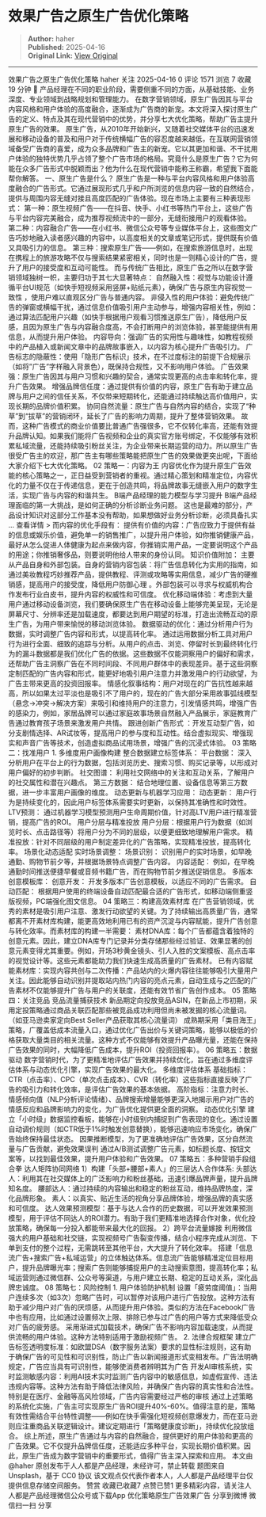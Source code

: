 # 效果广告之原生广告优化策略

> **Author:** haher  
> **Published:** 2025-04-16  
> **Original Link:** [View Original](https://www.woshipm.com/marketing/6204957.html)

---

效果广告之原生广告优化策略 haher 关注 2025-04-16 0 评论 1571 浏览 7 收藏 19 分钟 🔗 产品经理在不同的职业阶段，需要侧重不同的方面，从基础技能、业务深度、专业领域到战略规划和管理能力。 在数字营销领域，原生广告因其与平台内容风格和用户体验的高度融合，逐渐成为广告商的新宠。本文将深入探讨原生广告的定义、特点及其在现代营销中的优势，并分享七大优化策略，帮助广告主提升原生广告的效果。 原生广告，从2010年开始新兴，又随着社交媒体平台的迅速发展和移动设备的普及和用户对于传统横幅广告的容忍度越来越低，在互联网营销领域备受广告商的喜爱，成为众多品牌和广告主的新宠。它以其更加和谐、不干扰用户体验的独特优势几乎占领了整个广告市场的格局。究竟什么是原生广告？它为何能在众多广告形式中脱颖而出？他为什么在现代营销中能称王称霸，希望我下面能帮你解答。 一、原生广告是什么？ 原生广告是一种与平台内容风格和用户体验高度融合的广告形式。它通过展现形式几乎和户所浏览的信息内容一致的自然结合，提供与周围内容无缝对接且高度匹配的广告体验。现在市场上主要有三种表现形式： 第一种：原生视频广告——在抖音、快手、小红书等热门平台上，这些广告与平台内容完美融合，成为推荐视频流中的一部分，无缝衔接用户的观看体验。 第二种：内容融合广告——在小红书、微信公众号等专业媒体平台上，这些图文广告巧妙地融入读者感兴趣的内容中，以高度相关的文章或笔记形式，提供既有价值又具吸引力的信息。 第三种：搜索原生广告——例如，在搜索旅游信息时，出现在携程上的旅游攻略不仅与搜索结果紧密相关，同时也是一则精心设计的广告，提升了用户的接受度和互动可能性。 而与传统广告相比，原生广告之所以在数字营销领域独树一帜，主要归功于其七大显著特点： 自然融入性：视觉与功能设计遵循平台UI规范（如快手短视频采用竖屏+贴纸元素），确保广告与原生内容视觉一致性 ，使用户难以直观区分广告与普通内容。 非侵入性的用户体验：避免传统广告的弹窗或横幅干扰，通过信息价值吸引用户主动参与，增强内容相关性，例如：通过算法匹配用户兴趣（如快手根据用户观看习惯推送原生广告），降低用户反感，且因为原生广告与内容融合度高，不会打断用户的浏览体验，甚至能提供有用信息，从而提升用户体验。 内容导向：强调广告的实用性与趣味性，如教程视频中的产品植入或新闻文章中的品牌故事嵌入，以内容为核心提升广告吸引力。 广告标志的隐蔽性：使用「隐形广告标识」技术，在不过度标注的前提下合规展示（如将”广告”字样融入背景色），既保持合规性，又不影响用户体验。 广告效果强：原生广告因其与用户习惯和兴趣的契合，通常实现更高的点击率和转化率，提升广告效果。 增强品牌信任度：通过提供有价值的内容，原生广告有助于建立品牌与用户之间的信任关系，不仅带来短期转化，还能通过持续触达高价值用户，实现长期的品牌价值积累。 协同自然流量：原生广告与自然内容的结合，实现了“种草”到“拔草”的营销闭环，延长了广告的影响力周期，提升了整体营销效果。 故而，这种广告模式的商业价值要比普通广告强很多，它不仅转化率高，还能有效提升品牌认知。如果我们能将广告视频和企业的真实官方账号绑定，不仅能够有效积累私域流量，还能持续吸引粉丝关注，为企业带来长期运营的动力。所以原生广告很受广告主的欢迎，那广告主有哪些策略能把原生广告的效果做更突出呢，下面给大家介绍下七大优化策略。 02 策略一：内容为王 内容优化作为提升原生广告效能的核心策略之一，正日益受到营销者的重视。通过精心策划和精准定位，内容优化的力量不仅在于传递信息，更在于创造共鸣，将品牌故事无缝嵌入用户的数字生活，实现广告与内容的和谐共生。 B端产品经理的能力模型与学习提升 B端产品经理面临的第一大挑战，是如何正确的分析诊断业务问题。 这也是最难的部分，产品设计知识对这部分工作基本没有帮助，如果想做好业务分析诊断，必须具备扎实 ... 查看详情 > 而内容的优化手段有： 提供有价值的内容：广告应致力于提供有益的信息或娱乐价值，避免单一的销售推广，以提升用户体验，如你推销健康产品，最好从怎么促进人体健康为起点来做内容，你推销实用产品，一定要说明这个产品的用途；你推销奢侈品，则要说明他给人带来的身份认同。 知识价值附加： 主要从产品自身和外部包装。自身的营销内容包装：将广告信息转化为实用的指南，如通过美妆教程巧妙推荐产品，提供教程、评测或攻略等实用信息，减少广告的硬推销感，提高用户的接受度，降低用户防御心理 。外部包装可以寻求与权威机构合作发布行业白皮书，提升内容的权威性和可信度。 优化移动端体验：考虑到大量用户通过移动设备浏览，我们要确保原生广告在移动设备上能够完美呈现，无论是屏幕尺寸、分辨率还是加载速度，都要达到用户期望的标准，打造出流畅互动的原生广告，为用户带来愉悦的移动浏览体验。 数据驱动的优化：通过分析用户行为数据，实时调整广告内容和形式，以提高转化率。 通过运用数据分析工具对用户行为进行全面、细致的追踪与分析。从用户的点击、浏览、停留时长到最终转化行为的漏斗数据都是我们优化广告的依据。这些数据不仅能洞察用户的偏好和需求，还帮助广告主洞察广告在不同时间段、不同用户群体中的表现差异。基于这些洞察定制匹配的广告内容和形式，能更好地吸引用户注意力并激发用户的行动欲望，为广告主带来更高的投资回报率。 情感化叙事结构：用户对现在的广告抗性越来越高，所以如果太过平淡也是吸引不了用户的，现在的广告大部分采用故事弧线模型（悬念→冲突→解决方案）来吸引和维持用户的注意力，引发情感共鸣，增强广告的感染力，例如，家居品牌可以通过家庭故事场景自然融入产品展示，家庭教育广告通过教育孩子场景来激发用户共情。 跟进创新广告形式 ：开发互动型广告，如分支剧情选择、AR试妆等，提高用户的参与度和互动性。结合虚拟现实、增强现实和声音广告等技术，创造虚拟商品试用场景，增强广告的沉浸式体验。 03 策略二：找准用户 1. 多维度用户画像构建 整合数据建立标签体系： 平台数据： 深入分析用户在平台上的行为数据，包括浏览历史、搜索习惯、购买记录等，以形成对用户偏好的初步判断。 社交图谱： 利用社交网络中的关注和互动关系，了解用户的社交属性和潜在兴趣点。 第三方数据： 结合地理位置、设备信息等第三方数据，进一步丰富用户画像的维度。 动态更新与机器学习应用： 动态更新： 用户行为是持续变化的，因此用户标签体系需要实时更新，以保持其准确性和时效性。 LTV预测： 通过机器学习模型预测用户生命周期价值，针对高LTV用户进行精准营销，提高广告的ROI。 用户分层与精准投放 用户分层：根据用户行为数据（如浏览时长、点击路径等）将用户分为不同的层级，以便更细致地理解用户需求。 精准投放：针对不同层级的用户制定差异化的广告策略，实现精准投放，提高转化率。 场景化动态适配 实时场景调整： 场景识别： 识别用户的实时场景，如早晚通勤、购物节前夕等，并根据场景特点调整广告内容。 内容适配： 例如，在早晚通勤时间推送便捷早餐或音频书籍广告，而在购物节前夕推送促销信息。 多版本创意模板库： 创意开发： 开发多版本广告创意模板，以适应不同的广告需求。 自动匹配： 根据用户使用的终端设备自动匹配最合适的广告形式，如移动端侧重竖版视频，PC端强化图文信息。 04 策略三：构建高效素材库 在广告营销领域，优秀的素材是吸引用户注意、激发行动欲望的关键。为了持续输出高质量广告，通常都离不开素材库构建，能更高效地利用已有的资产沉淀与内容赋能，提升广告创意与转化效率。而素材库的构建一半需要： 素材DNA库：每个广告都蕴含着独特的创意元素。因此，建立DNA库专门记录并分类存储那些经过验证、效果显著的创意元素变得尤其重要。例如，开场3秒黄金镜头、引人入胜的文案模板、高点击率的视觉设计等。这些元素都能助力我们快速生成高质量的广告素材。 已有内容赋能素材库：实现内容共创与二次传播：产品站内的火爆内容往往能够吸引大量用户关注。因此能够自动识别并提取站内热门内容的亮点元素，自动生成与之匹配的广告素材不仅能够提升广告与用户的关联度，还能有效节省广告创作成本。 05 策略四：关注竞品 竞品流量捕获技术 新品期定向投放竞品ASIN，在新品上市初期，采用定投策略通过商品关联匹配那些被竞品成功利用但尚未被发掘的核心流量词。（如亚马逊卖家定向Best Seller产品获取其核心流量词） 成熟期采用「类目海王」策略，广覆盖低成本流量入口，通过优化广告出价与关键词策略，能够以极低的价格获取大量类目的相关流量。这种方式不仅能够有效提升产品曝光量，还能在保持广告效果的同时，大幅降低广告成本，提升ROI（投资回报率）。 06 策略五：数据驱动 数字营销时代，为了更精准地评估广告效果并持续优化，旨在通过多维度评估体系与动态优化引擎，实现广告效果的最大化。 多维度评估体系 基础指标：CTR（点击率）、CPC（单次点击成本）、CVR（转化率）这些指标直接反映了广告的吸引力和转化效率，是评估广告效果的基本依据。 高阶指标：注意力时长、情感倾向值（NLP分析评论情绪）、品牌搜索增量能够更深入地揭示用户对广告的情感反应和品牌影响力的变化，为广告优化提供更全面的洞察。 动态优化引擎 建立「小时级」数据监控看板，能够在小时级别内捕捉到广告表现的变化。通过设置自动调价规则（如CTR低于1%时触发创意替换），能够迅速响应市场变化，确保广告始终保持最佳状态。 因果推断模型，为了更准确地评估广告效果，区分自然流量与广告贡献，避免效果误判 通过A/B测试调整广告元素，如标题长度、按钮文案等，以找到最佳效果，提升用户体验和广告效果。 07 策略五：多种营销手段组合拳 达人矩阵协同网络 1）构建「头部+腰部+素人」的三层达人合作体系: 头部达人：利用其在社交媒体上的广泛影响力和粉丝基础，迅速引爆品牌声量，提升品牌知名度。 腰部达人：通过持续的内容输出和稳定的粉丝互动，维持品牌热度，深化品牌形象。 素人：以真实、贴近生活的视角分享品牌体验，增强品牌的真实感和可信度。 达人效果预测模型：基于与达人合作的历史数据，可以开发效果预测模型，用于评估不同达人的ROI潜力。有助于我们更精准地选择合作对象，优化投放策略，确保每一分投入都能带来最大化的回报。 2）跨平台流量嫁接 利用微信强大的用户基础和社交链，实现视频号广告裂变传播，结合小程序完成从浏览、下单到支付的整个过程，无需跳转至其他平台，大大提升了转化效率。 搭建「信息流广告+搜索广告+私域运营」的立体触达体系。信息流广告能够精准定位目标用户，提升品牌曝光率；搜索广告则能够捕捉用户的主动搜索意图，提高转化率；私域运营则通过微信群、公众号等渠道，与用户建立长期、稳定的互动关系，深化品牌忠诚度。 08 策略七：风险控制 1. 用户体验防护机制 设置「疲劳度阈值」：当用户连续多次（如3次）忽略广告时，可以暂停对该用户进行广告投放。这种方法有助于减少用户对广告的厌烦感，从而提升用户体验。类似的方法在Facebook广告中也有应用，比如通过设置频次上限、排除已参与过广告的用户等方式来降低受众对广告的疲劳感。 采用渐进式加载技术，确保广告不影响内容加载速度，从而提供流畅的用户体验。这种方法特别适用于激励视频广告。 2. 法律合规框架 建立广告标签透明度标准：如欧盟DSA（数字服务法案）要求的显性标注规则，这有助于确保广告的可见性和可识别性，防止广告以新闻报道形式变相发布。广告法明确规定，广告应当具有可识别性，能够使消费者辨明其为广告 开发AI审核系统，实时监测敏感内容：利用AI技术实时监测广告内容中的敏感信息，如虚假宣传、违法违规内容等。这种方法有助于降低法律风险，并确保广告内容的真实性和合法性。特别是在医疗、金融等高风险领域，广告内容需要经过严格的审核 通过上述策略的系统化实施，广告主可实现原生广告ROI提升40%-60%。值得注意的是，策略有效性需结合平台特性调整——例如在快手需强化短视频创意爆发力，而在亚马逊则应注重商品关联逻辑设计。建议定期进行「策略健康度诊断」，持续优化投放组合。 综上所述，原生广告通过与内容的自然融合，提供更好的用户体验和更高的广告效果。它不仅提升品牌信任度，还能适应多种平台，实现长期价值积累。因此，原生广告成为数字营销中的重要形式，值得广告主深入探索和应用。 本文由 @haher 原创发布于人人都是产品经理，未经许可，禁止转载 题图来自 Unsplash，基于 CC0 协议 该文观点仅代表作者本人，人人都是产品经理平台仅提供信息存储空间服务。 赞赏 收藏已收藏7 点赞已赞1 更多精彩内容，请关注人人都是产品经理微信公众号或下载App 优化策略原生广告效果广告 分享到微博 微信扫一扫 分享